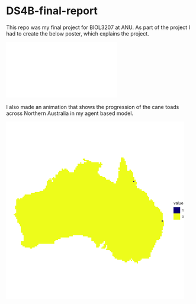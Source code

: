 # DS4B-final-report

This repo was my final project for BIOL3207 at ANU. As part of the project I had to create the below poster, which explains the project.

![Image](./u7686660_poster.pdf)

I also made an animation that shows the progression of the cane toads across Northern Australia in my agent based model.

![Animation](./animation_final.gif)


